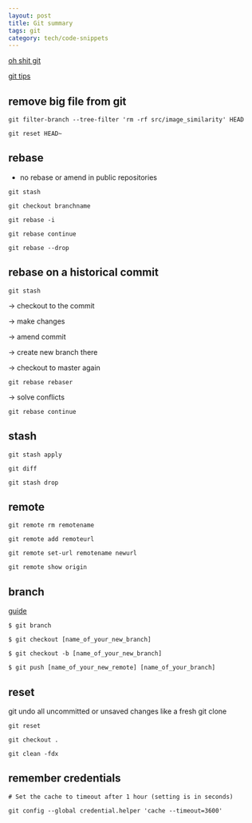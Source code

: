 ```yaml
---
layout: post
title: Git summary 
tags: git
category: tech/code-snippets
---
```


[oh shit git](http://ohshitgit.com/)

[git tips ](https://github.com/git-tips/tips)

## remove big file from git 
`git filter-branch --tree-filter 'rm -rf src/image_similarity' HEAD`


`git reset HEAD~`

## rebase

+ no rebase or amend in public repositories

 `git stash`

 `git checkout branchname`

 `git rebase -i `

 `git rebase continue`

`git rebase --drop `

## rebase on a historical commit 

 `git stash`

 -> checkout to the commit

 -> make changes

 -> amend commit 

 -> create new branch there

 -> checkout to master again

 `git rebase rebaser`

 -> solve conflicts 

 `git rebase continue`


## stash

 `git stash apply `

 `git diff`

 `git stash drop`

## remote

 `git remote rm remotename`

 `git remote add remoteurl`

 `git remote set-url remotename newurl`

 `git remote show origin`


## branch 
[guide](https://github.com/Kunena/Kunena-Forum/wiki/Create-a-new-branch-with-git-and-manage-branches)

 `$ git branch`

 `$ git checkout [name_of_your_new_branch]`

 `$ git checkout -b [name_of_your_new_branch]`

 `$ git push [name_of_your_new_remote] [name_of_your_branch]`

## reset
git undo all uncommitted or unsaved changes
like a fresh git clone 

 `git reset`

 `git checkout . `

 `git clean -fdx`

## remember credentials
`# Set the cache to timeout after 1 hour (setting is in seconds)`

`git config --global credential.helper 'cache --timeout=3600'`
